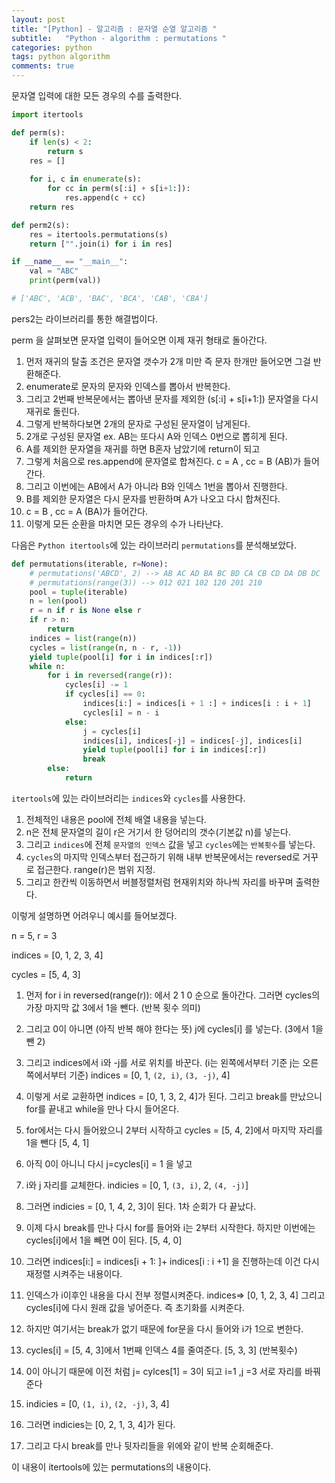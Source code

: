 ```yaml
---
layout: post
title: "[Python] - 알고리즘 : 문자열 순열 알고리즘 "
subtitle:   "Python - algorithm : permutations "
categories: python
tags: python algorithm
comments: true
---
```


문자열 입력에 대한 모든 경우의 수를 출력한다.

```python
import itertools

def perm(s):
	if len(s) < 2:
		return s
	res = []
	
	for i, c in enumerate(s):
		for cc in perm(s[:i] + s[i+1:]):
			res.append(c + cc)
	return res

def perm2(s):
	res = itertools.permutations(s)
	return ["".join(i) for i in res]

if __name__ == "__main__":
	val = "ABC"
	print(perm(val))

# ['ABC', 'ACB', 'BAC', 'BCA', 'CAB', 'CBA']
```

pers2는 라이브러리를 통한 해결법이다.

perm 을 살펴보면 문자열 입력이 들어오면 이제 재귀 형태로 돌아간다.

1. 먼저 재귀의 탈출 조건은 문자열 갯수가 2개 미만 즉 문자 한개만 들어오면 그걸 반환해준다.
2. enumerate로 문자의 문자와 인덱스를 뽑아서 반복한다.
3. 그리고 2번째 반복문에서는 뽑아낸 문자를 제외한 (s[:i] + s[i+1:]) 문자열을 다시 재귀로 돌린다.
4. 그렇게 반복하다보면 2개의 문자로 구성된 문자열이 남게된다.
5. 2개로 구성된 문자열 ex. AB는 또다시 A와 인덱스 0번으로 뽑히게 된다.
6. A를 제외한 문자열을 재귀를 하면 B혼자 남았기에 return이 되고 
7. 그렇게 처음으로 res.append에 문자열로 합쳐진다. c = A , cc = B  (AB)가 들어간다.
8. 그리고 이번에는 AB에서 A가 아니라 B와 인덱스 1번을 뽑아서 진행한다.
9. B를 제외한 문자열은 다시 문자를 반환하며 A가 나오고 다시 합쳐진다.
10. c = B , cc = A (BA)가 들어간다.
11. 이렇게 모든 순환을 마치면 모든 경우의 수가 나타난다.

다음은 `Python itertools`에 있는 라이브러리 `permutations`를 분석해보았다.

```python
def permutations(iterable, r=None):
    # permutations('ABCD', 2) --> AB AC AD BA BC BD CA CB CD DA DB DC
    # permutations(range(3)) --> 012 021 102 120 201 210
    pool = tuple(iterable)
    n = len(pool)
    r = n if r is None else r
    if r > n:
        return
    indices = list(range(n))
    cycles = list(range(n, n - r, -1))
    yield tuple(pool[i] for i in indices[:r])
    while n:
        for i in reversed(range(r)):
            cycles[i] -= 1
            if cycles[i] == 0:
                indices[i:] = indices[i + 1 :] + indices[i : i + 1]
                cycles[i] = n - i
            else:
                j = cycles[i]
                indices[i], indices[-j] = indices[-j], indices[i]
                yield tuple(pool[i] for i in indices[:r])
                break
        else:
            return
```

`itertools`에 있는 라이브러리는 `indices`와 `cycles`를 사용한다.

1. 전체적인 내용은 pool에 전체 배열 내용을 넣는다.
2. n은 전체 문자열의 길이 r은 거기서 한 덩어리의 갯수(기본값 n)를 넣는다.
3. 그리고 `indices`에 전체 `문자열의 인덱스` 값을 넣고 `cycles`에는 `반복횟수`를 넣는다.
4. `cycles`의 마지막 인덱스부터 접근하기 위해  내부 반복문에서는 reversed로 거꾸로 접근한다. range(r)은 범위 지정.
5. 그리고 한칸씩 이동하면서 버블정렬처럼 현재위치와 하나씩 자리를 바꾸며 출력한다. 

이렇게 설명하면 어려우니 예시를 들어보겠다.

n = 5, r = 3

indices = [0, 1, 2, 3, 4]

cycles = [5, 4, 3]

1. 먼저 for i in reversed(range(r)): 에서 2 1 0 순으로 돌아간다. 
그러면 cycles의 가장 마지막 값 3에서 1을 뺀다. (반복 횟수 의미)

2. 그리고 0이 아니면 (아직 반복 해야 한다는 뜻) j에 cycles[i] 를 넣는다. (3에서 1을 뺀 2)

3. 그리고 indices에서 i와 -j를 서로 위치를 바꾼다. (i는 왼쪽에서부터 기준 j는 오른쪽에서부터 기준)
indices = [0, 1, `(2, i)`, `(3, -j)`, 4]

4. 이렇게 서로 교환하면 indices = [0, 1, 3, 2, 4]가 된다. 그리고 break를 만났으니 for를 끝내고 while을 만나 다시 들어온다.

5. for에서는 다시 들어왔으니 2부터 시작하고 cycles = [5, 4, 2]에서 마지막 자리를 1을 뺀다 [5, 4, 1]

6. 아직 0이 아니니 다시 j=cycles[i] = 1 을 넣고

7. i와 j 자리를 교체한다.
indicies = [0, 1, `(3, i)`, 2, `(4, -j)`]

8. 그러면 indicies = [0, 1, 4, 2, 3]이 된다. 1차 순회가 다 끝났다.

9. 이제 다시 break를 만나 다시 for를 들어와 i는 2부터 시작한다.
하지만 이번에는 cycles[i]에서 1을 빼면 0이 된다. [5, 4, 0]

10. 그러면 indices[i:] = indices[i + 1: ]+ indices[i : i +1] 을 진행하는데 이건 다시 재정렬 시켜주는 내용이다.

11. 인덱스가 i이후인 내용을 다시 전부 정렬시켜준다. indices⇒ [0, 1, 2, 3, 4]
그리고 cycles[i]에 다시 원래 값을 넣어준다. 즉 초기화를 시켜준다.

12. 하지만 여기서는 break가 없기 때문에 for문을 다시 들어와 i가 1으로 변한다.

13. cycles[i] = [5, 4, 3]에서 1번째 인덱스 4를 줄여준다. [5, 3, 3] (반복횟수)

14. 0이 아니기 때문에 이전 처럼 j= cylces[1] = 3이 되고
i=1 ,j =3 서로 자리를 바꿔준다 

15. indicies = [0, `(1, i)`, `(2, -j)`, 3, 4]

16. 그러면 indicies는 [0, 2, 1, 3, 4]가 된다.

17. 그리고 다시 break를 만나 뒷자리들을 위에와 같이 반복 순회해준다.

이 내용이 itertools에 있는 permutations의 내용이다.